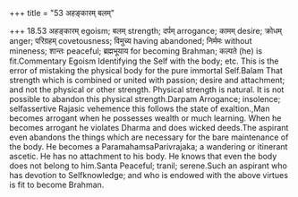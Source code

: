 +++
title = "53 अहङ्कारम् बलम्"

+++
18.53 अहङ्कारम् egoism; बलम् strength; दर्पम् arrogance; कामम् desire;
क्रोधम् anger; परिग्रहम् covetousness; विमुच्य having abandoned; निर्ममः
without mineness; शान्तः peaceful; ब्रह्मभूयाय for becoming Brahman;
कल्पते (he) is fit.Commentary Egoism Identifying the Self with the body;
etc. This is the error of mistaking the physical body for the pure
immortal Self.Balam That strength which is combined or united with
passion; desire and attachment; and not the physical or other strength.
Physical strength is natural. It is not possible to abandon this
physical strength.Darpam Arrogance; insolence; selfassertive Rajasic
vehemence this follows the state of exaltion.,Man becomes arrogant when
he possesses wealth or much learning. When he becomes arrogant he
violates Dharma and does wicked deeds.The aspirant even abandons the
things which are necessary for the bare maintenance of the body. He
becomes a ParamahamsaParivrajaka; a wandering or itinerant ascetic. He
has no attachment to his body. He knows that even the body does not
belong to him.Santa Peaceful; tranil; serene.Such an aspirant who has
devotion to Selfknowledge; and who is endowed with the above virtues is
fit to become Brahman.
